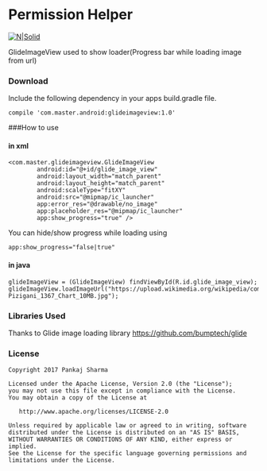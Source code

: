 # Permission Helper

[![N|Solid](https://img.shields.io/badge/Android%20Arsenal-PermissionHelper-brightgreen.svg)](https://android-arsenal.com/details/1/5532)

GlideImageView used to show loader(Progress bar while loading image from url)
  
### Download
Include the following dependency in your apps build.gradle file.
```
compile 'com.master.android:glideimageview:1.0'
```

###How to use
#### in xml
```
<com.master.glideimageview.GlideImageView
        android:id="@+id/glide_image_view"
        android:layout_width="match_parent"
        android:layout_height="match_parent"
        android:scaleType="fitXY"
        android:src="@mipmap/ic_launcher"
        app:error_res="@drawable/no_image"
        app:placeholder_res="@mipmap/ic_launcher"
        app:show_progress="true" />
```

You can hide/show progress while loading using 
```
app:show_progress="false|true"
```

#### in java
```
glideImageView = (GlideImageView) findViewById(R.id.glide_image_view);
glideImageView.loadImageUrl("https://upload.wikimedia.org/wikipedia/commons/thumb/f/ff/Pizigani_1367_Chart_10MB.jpg/800px-Pizigani_1367_Chart_10MB.jpg");
```

### Libraries Used
Thanks to Glide image loading library
https://github.com/bumptech/glide


### License
```
Copyright 2017 Pankaj Sharma

Licensed under the Apache License, Version 2.0 (the "License");
you may not use this file except in compliance with the License.
You may obtain a copy of the License at

   http://www.apache.org/licenses/LICENSE-2.0

Unless required by applicable law or agreed to in writing, software
distributed under the License is distributed on an "AS IS" BASIS,
WITHOUT WARRANTIES OR CONDITIONS OF ANY KIND, either express or implied.
See the License for the specific language governing permissions and
limitations under the License.
```